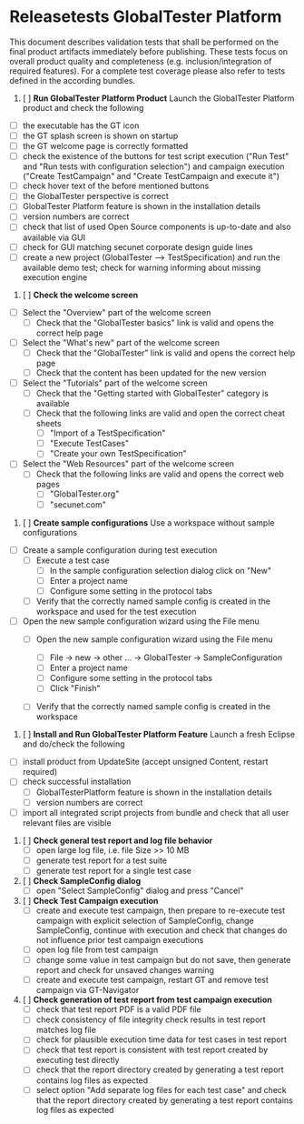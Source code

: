 Releasetests GlobalTester Platform
=====================
This document describes validation tests that shall be performed on the final product artifacts immediately before publishing. These tests focus on overall product quality and completeness (e.g. inclusion/integration of required features). For a complete test coverage please also refer to tests defined in the according bundles.

1. [ ] __Run GlobalTester Platform Product__
Launch the GlobalTester Platform product and check the following
 - [ ] the executable has the GT icon
 - [ ] the GT splash screen is shown on startup
 - [ ] the GT welcome page is correctly formatted
 - [ ] check the existence of the buttons for test script execution ("Run Test" and "Run tests with configuration selection") and campaign execution ("Create TestCampaign" and "Create TestCampaign and execute it")
 - [ ] check hover text of the before mentioned buttons
 - [ ] the GlobalTester perspective is correct
 - [ ] GlobalTester Platform feature is shown in the installation details
 - [ ] version numbers are correct
 - [ ] check that list of used Open Source components is up-to-date and also available via GUI
 - [ ] check for GUI matching secunet corporate design guide lines
 - [ ] create a new project (GlobalTester --> TestSpecification) and run the available demo test; check for warning informing about missing execution engine

1. [ ] __Check the welcome screen__  
 - [ ] Select the "Overview" part of the welcome screen
     - [ ] Check that the "GlobalTester basics" link is valid and opens the correct help page
 - [ ] Select the "What's new" part of the welcome screen
     - [ ] Check that the "GlobalTester" link is valid and opens the correct help page
     - [ ] Check that the content has been updated for the new version
 - [ ] Select the "Tutorials" part of the welcome screen
     - [ ] Check that the "Getting started with GlobalTester" category is available
     - [ ] Check that the following links are valid and open the correct cheat sheets
         - [ ] "Import of a TestSpecification"
         - [ ] "Execute TestCases"
         - [ ] "Create your own TestSpecification"
 - [ ] Select the "Web Resources" part of the welcome screen
     - [ ] Check that the following links are valid and opens the correct web pages
         - [ ] "GlobalTester.org"
         - [ ] "secunet.com"
         
1. [ ] __Create sample configurations__
Use a workspace without sample configurations
 - [ ] Create a sample configuration during test execution
     - [ ] Execute a test case
         - [ ] In the sample configuration selection dialog click on "New"
         - [ ] Enter a project name
         - [ ] Configure some setting in the protocol tabs
     - [ ] Verify that the correctly named sample config is created in the workspace and used for the test execution
 - [ ] Open the new sample configuration wizard using the File menu
     - [ ] Open the new sample configuration wizard using the File menu
         - [ ] File -> new -> other ... -> GlobalTester -> SampleConfiguration
         - [ ] Enter a project name
         - [ ] Configure some setting in the protocol tabs
         - [ ] Click "Finish"
     - [ ] Verify that the correctly named sample config is created in the workspace
     
         

1. [ ] __Install and Run GlobalTester Platform Feature__ 
Launch a fresh Eclipse and do/check the following
 - [ ] install product from UpdateSite (accept unsigned Content, restart required)
 - [ ] check successful installation
     - [ ] GlobalTesterPlatform feature is shown in the installation details
     - [ ] version numbers are correct
 - [ ] import all integrated script projects from bundle and check that all user relevant files are visible

1. [ ] __Check general test report and log file behavior__ 
     - [ ] open large log file, i.e. file Size >> 10 MB
     - [ ] generate test report for a test suite
     - [ ] generate test report for a single test case
     
1. [ ] __Check SampleConfig dialog__
     - [ ] open "Select SampleConfig" dialog and press "Cancel"

1. [ ] __Check Test Campaign execution__ 
     - [ ] create and execute test campaign, then prepare to re-execute test campaign with explicit selection of SampleConfig, change SampleConfig, continue with execution and check that changes do not influence prior test campaign executions
     - [ ] open log file from test campaign
     - [ ] change some value in test campaign but do not save, then generate report and check for unsaved changes warning
     - [ ] create and execute test campaign, restart GT and remove test campaign via GT-Navigator

1. [ ] __Check generation of test report from test campaign execution__
     - [ ] check that test report PDF is a valid PDF file
     - [ ] check consistency of file integrity check results in test report matches log file
     - [ ] check for plausible execution time data for test cases in test report
     - [ ] check that test report is consistent with test report created by executing test directly
     - [ ] check that the report directory created by generating a test report contains log files as expected
     - [ ] select option "Add separate log files for each test case" and check that the report directory created by generating a test report contains log files as expected

<p style="page-break-after: always"/>
